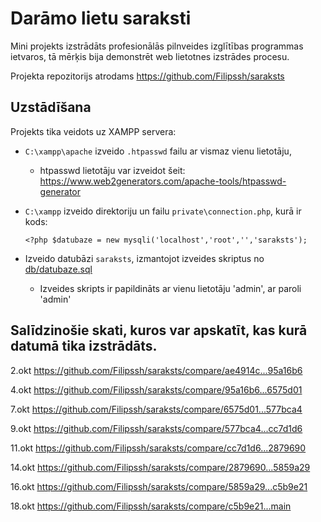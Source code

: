 # Darāmo lietu saraksti
Mini projekts izstrādāts profesionālās pilnveides izglītības programmas ietvaros, tā mērķis bija demonstrēt web lietotnes izstrādes procesu. 

Projekta repozitorijs atrodams https://github.com/Filipssh/saraksts
## Uzstādīšana
Projekts tika veidots uz XAMPP servera:
- `C:\xampp\apache` izveido `.htpasswd` failu ar vismaz vienu lietotāju,
  - htpasswd lietotāju var izveidot šeit: https://www.web2generators.com/apache-tools/htpasswd-generator
- `C:\xampp` izveido direktoriju un failu `private\connection.php`, kurā ir kods:

  `<?php $datubaze = new mysqli('localhost','root','','saraksts');`
- Izveido datubāzi `saraksts`, izmantojot izveides skriptus no [db/datubaze.sql](db/datubaze.sql)
  - Izveides skripts ir papildināts ar vienu lietotāju 'admin', ar paroli 'admin'

## Salīdzinošie skati, kuros var apskatīt, kas kurā datumā tika izstrādāts.
2.okt   https://github.com/Filipssh/saraksts/compare/ae4914c...95a16b6

4.okt   https://github.com/Filipssh/saraksts/compare/95a16b6...6575d01

7.okt   https://github.com/Filipssh/saraksts/compare/6575d01...577bca4

9.okt   https://github.com/Filipssh/saraksts/compare/577bca4...cc7d1d6

11.okt  https://github.com/Filipssh/saraksts/compare/cc7d1d6...2879690

14.okt  https://github.com/Filipssh/saraksts/compare/2879690...5859a29

16.okt  https://github.com/Filipssh/saraksts/compare/5859a29...c5b9e21

18.okt  https://github.com/Filipssh/saraksts/compare/c5b9e21...main
